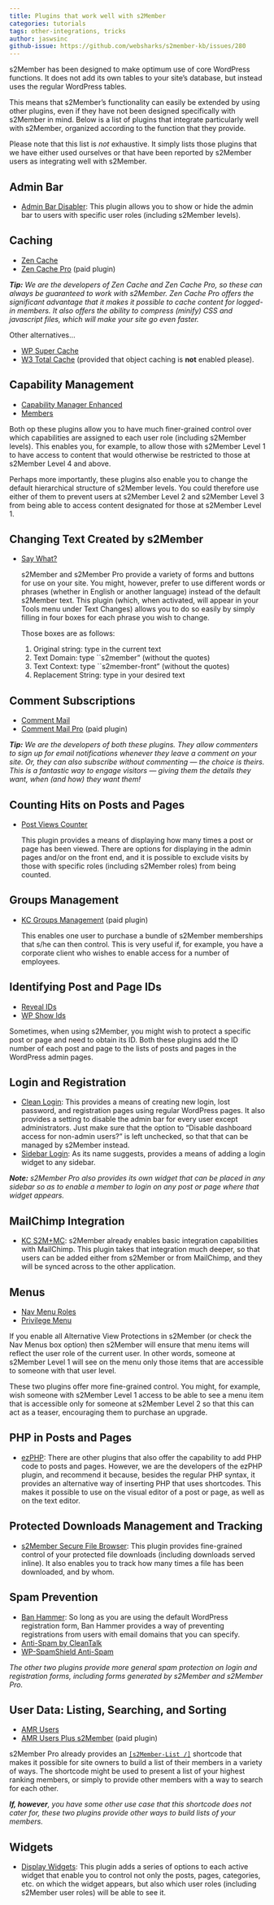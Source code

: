 ```yaml
---
title: Plugins that work well with s2Member
categories: tutorials
tags: other-integrations, tricks
author: jaswsinc
github-issue: https://github.com/websharks/s2member-kb/issues/280
---
```


s2Member has been designed to make optimum use of core WordPress functions. It does not add its own tables to your site’s database, but instead uses the regular WordPress tables.

This means that s2Member’s functionality can easily be extended by using other plugins, even if they have not been designed specifically with s2Member in mind. Below is a list of plugins that integrate particularly well with s2Member, organized according to the function that they provide.

Please note that this list is *not* exhaustive. It simply lists those plugins that we have either used ourselves or that have been reported by s2Member users as integrating well with s2Member.

## Admin Bar

- [Admin Bar Disabler](https://wordpress.org/plugins/admin-bar-disabler/): This plugin allows you to show or hide the admin bar to users with specific user roles (including s2Member levels).

## Caching

- [Zen Cache](https://wordpress.org/plugins/zencache/)
- [Zen Cache Pro](https://zencache.com/) (paid plugin)

_**Tip:** We are the developers of Zen Cache and Zen Cache Pro, so these can always be guaranteed to work with s2Member. Zen Cache Pro offers the significant advantage that it makes it possible to cache content for logged-in members. It also offers the ability to compress (minify) CSS and javascript files, which will make your site go even faster._

Other alternatives...

- [WP Super Cache](https://wordpress.org/plugins/wp-super-cache/)
- [W3 Total Cache](https://wordpress.org/plugins/w3-total-cache/) (provided that object caching is **not** enabled please).

## Capability Management

- [Capability Manager Enhanced](https://wordpress.org/plugins/capability-manager-enhanced/)
- [Members](https://wordpress.org/plugins/members/)

Both op these plugins allow you to have much finer-grained control over which capabilities are assigned to each user role (including s2Member levels). This enables you, for example, to allow those with s2Member Level 1 to have access to content that would otherwise be restricted to those at s2Member Level 4 and above.

Perhaps more importantly, these plugins also enable you to change the default hierarchical structure of s2Member levels. You could therefore use either of them to prevent users at s2Member Level 2 and s2Member Level 3 from being able to access content designated for those at s2Member Level 1.

## Changing Text Created by s2Member

- [Say What?](https://wordpress.org/plugins/say-what/)

  s2Member and s2Member Pro provide a variety of forms and buttons for use on your site. You might, however, prefer to use different words or phrases (whether in English or another language) instead of the default s2Member text. This plugin (which, when activated, will appear in your Tools menu under Text Changes) allows you to do so easily by simply filling in four boxes for each phrase you wish to change.

  Those boxes are as follows:
  1.  Original string: type in the current text
  2.  Text Domain: type \`\`s2member” (without the quotes)
  3.  Text Context: type \`\`s2member-front” (without the quotes)
  4.  Replacement String: type in your desired text

## Comment Subscriptions

- [Comment Mail](https://wordpress.org/plugins/comment-mail/)
- [Comment Mail Pro](http://comment-mail.com/) (paid plugin)

_**Tip:** We are the developers of both these plugins. They allow commenters to sign up for email notifications whenever they leave a comment on your site. Or, they can also subscribe without commenting — the choice is theirs. This is a fantastic way to engage visitors — giving them the details they want, when (and how) they want them!_

## Counting Hits on Posts and Pages

- [Post Views Counter](https://wordpress.org/plugins/post-views-counter/)

  This plugin provides a means of displaying how many times a post or page has been viewed. There are options for displaying in the admin pages and/or on the front end, and it is possible to exclude visits by those with specific roles (including s2Member roles) from being counted.

## Groups Management

- [KC Groups Management](http://krumch.com/2013/07/09/kc-groups-management/#.Vklev3q350w) (paid plugin)

  This enables one user to purchase a bundle of s2Member memberships that s/he can then control. This is very useful if, for example, you have a corporate client who wishes to enable access for a number of employees.

## Identifying Post and Page IDs

- [Reveal IDs](https://wordpress.org/plugins/reveal-ids-for-wp-admin-25/)
- [WP Show Ids](https://wordpress.org/plugins/wp-show-ids/)

Sometimes, when using s2Member, you might wish to protect a specific post or page and need to obtain its ID. Both these plugins add the ID number of each post and page to the lists of posts and pages in the WordPress admin pages.

## Login and Registration

- [Clean Login](https://wordpress.org/plugins/clean-login/): This provides a means of creating new login, lost password, and registration pages using regular WordPress pages. It also provides a setting to disable the admin bar for every user except administrators. Just make sure that the option to “Disable dashboard access for non-admin users?” is left unchecked, so that that can be managed by s2Member instead.
- [Sidebar Login](https://wordpress.org/plugins/sidebar-login/): As its name suggests, provides a means of adding a login widget to any sidebar.

_**Note:** s2Member Pro also provides its own widget that can be placed in any sidebar so as to enable a member to login on any post or page where that widget appears._

## MailChimp Integration

- [KC S2M+MC](https://wordpress.org/plugins/kc-s2mmc/): s2Member already enables basic integration capabilities with MailChimp. This plugin takes that integration much deeper, so that users can be added either from s2Member or from MailChimp, and they will be synced across to the other application.

## Menus

- [Nav Menu Roles](https://wordpress.org/plugins/nav-menu-roles/)
- [Privilege Menu](https://wordpress.org/plugins/privilege-menu/)

If you enable all Alternative View Protections in s2Member (or check the Nav Menus box option) then s2Member will ensure that menu items will reflect the user role of the current user. In other words, someone at s2Member Level 1 will see on the menu only those items that are accessible to someone with that user level.

These two plugins offer more fine-grained control. You might, for example, wish someone with s2Member Level 1 access to be able to see a menu item that is accessible only for someone at s2Member Level 2 so that this can act as a teaser, encouraging them to purchase an upgrade.

## PHP in Posts and Pages

- [ezPHP](https://wordpress.org/plugins/ezphp/): There are other plugins that also offer the capability to add PHP code to posts and pages. However, we are the developers of the ezPHP plugin, and recommend it because, besides the regular PHP syntax, it provides an alternative way of inserting PHP that uses shortcodes. This makes it possible to use on the visual editor of a post or page, as well as on the text editor.

## Protected Downloads Management and Tracking 

- [s2Member Secure File Browser](https://wordpress.org/plugins/s2member-secure-file-browser/): This plugin provides fine-grained control of your protected file downloads (including downloads served inline). It also enables you to track how many times a file has been downloaded, and by whom.

## Spam Prevention

- [Ban Hammer](https://wordpress.org/plugins/ban-hammer/): So long as you are using the default WordPress registration form, Ban Hammer provides a way of preventing registrations from users with email domains that you can specify.
- [Anti-Spam by CleanTalk](https://wordpress.org/plugins/cleantalk-spam-protect/)
- [WP-SpamShield Anti-Spam](https://wordpress.org/plugins/wp-spamshield/)

_The other two plugins provide more general spam protection on login and registration forms, including forms generated by s2Member and s2Member Pro._

## User Data: Listing, Searching, and Sorting

- [AMR Users](https://wordpress.org/plugins/amr-users/)
- [AMR Users Plus s2Member](https://wpusersplugin.com/downloads/amr-users-plus-s2-member/) (paid plugin)

s2Member Pro already provides an [`[s2Member-List /]`](https://s2member.com/kb-article/s2member-list-shortcode-documentation/) shortcode that makes it possible for site owners to build a list of their members in a variety of ways. The shortcode might be used to present a list of your highest ranking members, or simply to provide other members with a way to search for each other.

_**If, however**, you have some other use case that this shortcode does not cater for, these two plugins provide other ways to build lists of your members._

## Widgets

- [Display Widgets](https://wordpress.org/plugins/display-widgets/): This plugin adds a series of options to each active widget that enable you to control not only the posts, pages, categories, etc. on which the widget appears, but also which user roles (including s2Member user roles) will be able to see it.